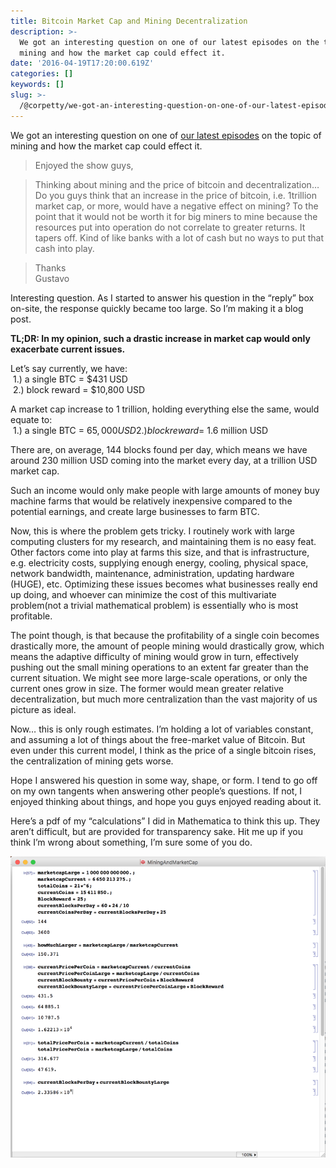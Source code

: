 ```yaml
---
title: Bitcoin Market Cap and Mining Decentralization
description: >-
  We got an interesting question on one of our latest episodes on the topic of
  mining and how the market cap could effect it.
date: '2016-04-19T17:20:00.619Z'
categories: []
keywords: []
slug: >-
  /@corpetty/we-got-an-interesting-question-on-one-of-our-latest-episodes-on-the-topic-of-mining-and-how-the-dc475ab79bea
---
```


We got an interesting question on one of [our latest episodes](http://thebitcoinpodcast.com/episode-53/) on the topic of mining and how the market cap could effect it.

> Enjoyed the show guys,

> Thinking about mining and the price of bitcoin and decentralization… Do you guys think that an increase in the price of bitcoin, i.e. 1trillion market cap, or more, would have a negative effect on mining? To the point that it would not be worth it for big miners to mine because the resources put into operation do not correlate to greater returns. It tapers off. Kind of like banks with a lot of cash but no ways to put that cash into play.

> Thanks  
> Gustavo

Interesting question. As I started to answer his question in the “reply” box on-site, the response quickly became too large. So I’m making it a blog post.

**TL;DR: In my opinion, such a drastic increase in market cap would only exacerbate current issues.**

Let’s say currently, we have:  
 1.) a single BTC = $431 USD  
 2.) block reward = $10,800 USD

A market cap increase to 1 trillion, holding everything else the same, would equate to:  
 1.) a single BTC = $65,000 USD  
 2.) block reward = ~$1.6 million USD

There are, on average, 144 blocks found per day, which means we have around 230 million USD coming into the market every day, at a trillion USD market cap.

Such an income would only make people with large amounts of money buy machine farms that would be relatively inexpensive compared to the potential earnings, and create large businesses to farm BTC.

Now, this is where the problem gets tricky. I routinely work with large computing clusters for my research, and maintaining them is no easy feat. Other factors come into play at farms this size, and that is infrastructure, e.g. electricity costs, supplying enough energy, cooling, physical space, network bandwidth, maintenance, administration, updating hardware (HUGE), etc. Optimizing these issues becomes what businesses really end up doing, and whoever can minimize the cost of this multivariate problem(not a trivial mathematical problem) is essentially who is most profitable.

The point though, is that because the profitability of a single coin becomes drastically more, the amount of people mining would drastically grow, which means the adaptive difficulty of mining would grow in turn, effectively pushing out the small mining operations to an extent far greater than the current situation. We might see more large-scale operations, or only the current ones grow in size. The former would mean greater relative decentralization, but much more centralization than the vast majority of us picture as ideal.

Now… this is only rough estimates. I’m holding a lot of variables constant, and assuming a lot of things about the free-market value of Bitcoin. But even under this current model, I think as the price of a single bitcoin rises, the centralization of mining gets worse.

Hope I answered his question in some way, shape, or form. I tend to go off on my own tangents when answering other people’s questions. If not, I enjoyed thinking about things, and hope you guys enjoyed reading about it.

Here’s a pdf of my “calculations” I did in Mathematica to think this up. They aren’t difficult, but are provided for transparency sake. Hit me up if you think I’m wrong about something, I’m sure some of you do.

![](./images/medium/1__6MeQtaNOyBFc__iK5Oq5NrQ.png)